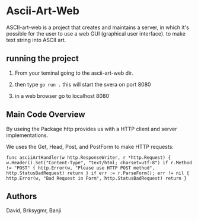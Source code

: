 # Ascii-Art-Web

ASCII-art-web is a project that creates and maintains a server, in which it's possible for the user to use a web GUI (graphical user interface). to make text string into ASCII art.

## running the project

1. From your teminal going to the ascii-art-web dir.

2. then type `go run .` this will start the svera on port 8080

3. in a web browser go to localhost 8080

## Main Code Overview 

By useing the Package http provides us with a HTTP client and server implementations.

We uses the Get, Head, Post, and PostForm to make HTTP requests:

`func asciiArtHandler(w http.ResponseWriter, r *http.Request) {
	w.Header().Set("Content-Type", "text/html; charset=utf-8")
	if r.Method != "POST" {
		http.Error(w, "Please use HTTP POST method", http.StatusBadRequest)
		return
	}
	if err := r.ParseForm(); err != nil {
		http.Error(w, "Bad Request in Form", http.StatusBadRequest)
		return
	}`



## Authors 

David, Brksygmr, Banji

